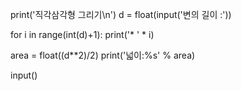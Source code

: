 print('직각삼각형 그리기\n')
d = float(input('변의 길이 :'))

for i in range(int(d)+1):
    print('* ' * i)

area = float((d**2)/2)
print('넓이:%s' % area)

input()
